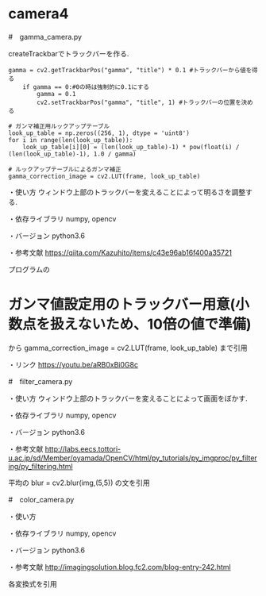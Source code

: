 # camera4
#　gamma_camera.py

createTrackbarでトラックバーを作る.

    gamma = cv2.getTrackbarPos("gamma", "title") * 0.1 #トラックバーから値を得る
        if gamma == 0:#0の時は強制的に0.1にする
            gamma = 0.1
            cv2.setTrackbarPos("gamma", "title", 1) #トラックバーの位置を決める
    
    # ガンマ補正用ルックアップテーブル
    look_up_table = np.zeros((256, 1), dtype = 'uint8')
    for i in range(len(look_up_table)):
        look_up_table[i][0] = (len(look_up_table)-1) * pow(float(i) / (len(look_up_table)-1), 1.0 / gamma)
    
    # ルックアップテーブルによるガンマ補正
    gamma_correction_image = cv2.LUT(frame, look_up_table)

・使い方
ウィンドウ上部のトラックバーを変えることによって明るさを調整する.

・依存ライブラリ
numpy, opencv

・バージョン
python3.6

・参考文献 
https://qiita.com/Kazuhito/items/c43e96ab16f400a35721

プログラムの
# ガンマ値設定用のトラックバー用意(小数点を扱えないため、10倍の値で準備)
から
gamma_correction_image = cv2.LUT(frame, look_up_table)
まで引用

・リンク
https://youtu.be/aRB0xBi0G8c

#　filter_camera.py

・使い方
ウィンドウ上部のトラックバーを変えることによって画面をぼかす.

・依存ライブラリ
numpy, opencv

・バージョン
python3.6

・参考文献
http://labs.eecs.tottori-u.ac.jp/sd/Member/oyamada/OpenCV/html/py_tutorials/py_imgproc/py_filtering/py_filtering.html

平均の
blur = cv2.blur(img,(5,5))
の文を引用

#　color_camera.py

・使い方

・依存ライブラリ
numpy, opencv

・バージョン
python3.6

・参考文献
http://imagingsolution.blog.fc2.com/blog-entry-242.html

各変換式を引用
